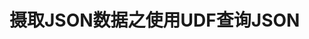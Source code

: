 摄取JSON数据之使用UDF查询JSON
================================================================================
